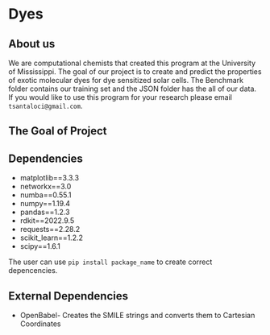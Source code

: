 # Dyes

## About us 

We are computational chemists that created this program at the University of Mississippi. The goal of our project is to create and predict the properties of exotic molecular dyes for dye sensitized solar cells. The Benchmark folder contains our training set and the JSON folder has the all of our data. If you would like to use this program for your research please email `tsantaloci@gmail.com`. 


## The Goal of Project 

## Dependencies

* matplotlib==3.3.3
* networkx==3.0
* numba==0.55.1
* numpy==1.19.4
* pandas==1.2.3
* rdkit==2022.9.5
* requests==2.28.2
* scikit_learn==1.2.2
* scipy==1.6.1

The user can use `pip install package_name` to create correct depencencies.

## External Dependencies 

* OpenBabel- Creates the SMILE strings and converts them to Cartesian Coordinates



